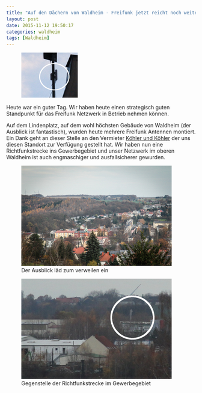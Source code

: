 ```yaml
---
title: "Auf den Dächern von Waldheim - Freifunk jetzt reicht noch weiter"
layout: post
date: 2015-11-12 19:50:17   
categories: waldheim
tags: [Waldheim]
---
```

<figure class="figure pull-right m-l m-b">
  <img src="/img/lindenplatz1-news/IMG_4302thumb2.jpg" class="img-responsive">
</figure>
Heute war ein guter Tag. Wir haben heute einen strategisch guten Standpunkt für das Freifunk Netzwerk in Betrieb nehmen können.

Auf dem Lindenplatz, auf dem wohl höchsten Gebäude von Waldheim (der Ausblick ist fantastisch), wurden
heute mehrere Freifunk Antennen montiert. Ein Dank geht an dieser Stelle an den Vermieter [Köhler und Köhler](http://www.köhler-köhler.de) der uns diesen Standort zur Verfügung gestellt hat.
Wir haben nun eine Richtfunkstrecke ins Gewerbegebiet und unser Netzwerk im oberen Waldheim ist auch engmaschiger und ausfallsicherer gewurden.

<figure class="figure">
  <a href="/img/lindenplatz1-news/IMG_4261klein.jpg">
    <img src="/img/lindenplatz1-news/IMG_4261_thumb.jpg" class="img-thumbnail img-responsive">
  </a>
  <figcaption class="figure-caption">
  Der Ausblick läd zum verweilen ein
  </figcaption>
</figure>

<figure class="figure">
  <a href="/img/lindenplatz1-news/IMG_4287.JPG">
    <img src="/img/lindenplatz1-news/IMG_4287_thumb.JPG" class="img-thumbnail img-responsive">
  </a>
  <figcaption class="figure-caption text-right">
  Gegenstelle der Richtfunkstrecke im Gewerbegebiet
  </figcaption>
</figure>
